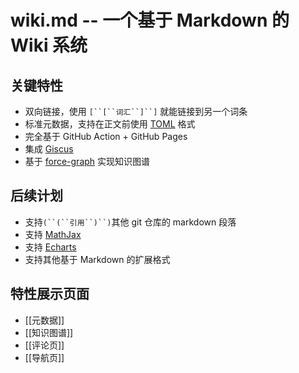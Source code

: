 # wiki.md -- 一个基于 Markdown 的 Wiki 系统

## 关键特性

* 双向链接，使用 `[``[``词汇``]``]` 就能链接到另一个词条
* 标准元数据，支持在正文前使用 [TOML](https://toml.io/) 格式
* 完全基于 GitHub Action + GitHub Pages
* 集成 [Giscus](https://giscus.app/)
* 基于 [force-graph](https://github.com/vasturiano/force-graph) 实现知识图谱

## 后续计划

* 支持`(``(``引用``)``)`其他 git 仓库的 markdown 段落
* 支持 [MathJax](https://www.mathjax.org/)
* 支持 [Echarts](https://echarts.apache.org/)
* 支持其他基于 Markdown 的扩展格式

## 特性展示页面

* [[元数据]]
* [[知识图谱]]
* [[评论页]]
* [[导航页]]